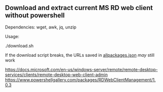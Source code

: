 ## Download and extract current MS RD web client without powershell

Dependencies: wget, awk, jq, unzip 

Usage:

./download.sh

If the download script breaks,  the URLs saved in [allpackages.json](https://raw.githubusercontent.com/jpmorrison/rdpgw/master/rdweb/allpackages.json) *may* still work

https://docs.microsoft.com/en-us/windows-server/remote/remote-desktop-services/clients/remote-desktop-web-client-admin
https://www.powershellgallery.com/packages/RDWebClientManagement/1.0.3
